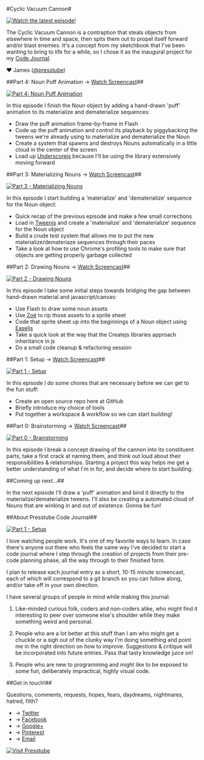 



#Cyclic Vacuum Cannon#

[![Watch the latest episode!](http://presstube.com/cyclic-vacuum-cannon/img/cvc-dark-title-screen.jpg)](https://vimeo.com/53179569 "Watch the latest episode!")

The Cyclic Vacuum Cannon is a contraption that steals objects from elsewhere in time and space, then spits them out to propel itself forward and/or blast enemies. It's a concept from my sketchbook that I've been wanting to bring to life for a while, so I chose it as the inaugural project for my [Code Journal](#about-presstube-code-journal "About Presstube Code Journal").

<!-- You can find out more about the Cyclic Vacuum Cannon at [its other home at Presstube](http://presstube.com/cyclic-vacuum-cannon "Cyclic Vacuum Cannon at Presstube"). -->

♥ James ([@presstube](http://twitter.com/presstube "Presstube on Twitter"))




##Part 4: Noun Puff Animation → [Watch Screencast](https://vimeo.com/53878161 "Watch Part 4: Noun Puff Animation")##

[![Part 4: Noun Puff Animation](http://presstube.com/cyclic-vacuum-cannon/img/vimeo-screenshot-part-4.jpg)](https://vimeo.com/53179569 "Watch Part 4: Noun Puff Animation")

In this episode I finish the Noun object by adding a hand-drawn 'puff' animation to its materialize and dematerialize sequences:

- Draw the puff animation frame-by-frame in Flash
- Code up the puff animation and control its playback by piggybacking the tweens we're already using to materialize and dematerialize the Noun
- Create a system that spawns and destroys Nouns automatically in a little cloud in the center of the screen
- Load up [Underscorejs](http://underscorejs.org/ "Underscorejs") because I'll be using the library extensively moving forward





##Part 3: Materializing Nouns → [Watch Screencast](https://vimeo.com/53179569 "Watch Part 3: Materializing Nouns")##

[![Part 3 - Materializing Nouns](http://presstube.com/cyclic-vacuum-cannon/img/vimeo-screenshot-part-3.jpg)](https://vimeo.com/53179569 "Watch Part 3: Materializing Nouns")

In this episode I start building a 'materialize' and 'dematerialize' sequence for the Noun object:

- Quick recap of the previous episode and make a few small corrections
- Load in [Tweenjs](http://createjs.com/#!/TweenJS "Tweenjs") and create a 'materialize' and 'dematerialize' sequence for the Noun object
- Build a crude test system that allows me to put the new materialize/demateriaze sequences through their paces
- Take a look at how to use Chrome's profiling tools to make sure that objects are getting properly garbage collected





##Part 2: Drawing Nouns → [Watch Screencast](https://vimeo.com/50235100 "Watch Part 2: Drawing Nouns")##

[![Part 2 - Drawing Nouns](http://presstube.com/cyclic-vacuum-cannon/img/vimeo-screenshot-part-2.jpg)](https://vimeo.com/52880743 "Watch Part 2: Drawing Nouns")

In this episode I take some initial steps towards bridging the gap between hand-drawn material and javascript/canvas:

- Use Flash to draw some noun assets 
- Use [Zoë](http://createjs.com/#!/Zoe "Go get Zoë") to rip those assets to a sprite sheet
- Code that sprite sheet up into the beginnings of a Noun object using [Easeljs](http://createjs.com/#!/EaselJS "Go get Easeljs")
- Take a quick look at the way that the Createjs libraries approach inheritance in js
- Do a small code cleanup & refactoring session





##Part 1: Setup → [Watch Screencast](https://vimeo.com/50235100 "Watch Part 1: Setup")##

[![Part 1 - Setup](http://presstube.com/cyclic-vacuum-cannon/img/vimeo-screenshot-part-1.jpg)](https://vimeo.com/50235100 "Watch Part 1: Setup")

In this episode I do some chores that are necessary before we can get to the fun stuff: 

- Create an open source repo here at GitHub 
- Briefly introduce my choice of tools 
- Put together a workspace & workflow so we can start building!





##Part 0: Brainstorming → [Watch Screencast](https://vimeo.com/48454761 "Watch Part 0: Brainstorming on Vimeo")##

[![Part 0 - Brainstorming](http://presstube.com/cyclic-vacuum-cannon/img/vimeo-screenshot-part-0.jpg)](https://vimeo.com/48454761 "Watch Part 0: Brainstorming")

In this episode I break a concept drawing of the cannon into its constituent parts, take a first crack at naming them, and think out loud about their responsibilities & relationships. Starting a project this way helps me get a better understanding of what I'm in for, and decide where to start building.




##Coming up next...##

In the next episode I'll draw a 'puff' animation and bind it directly to the materialize/dematerialize tweens. I'll also be creating a automated cloud of Nouns that are winking in and out of existence. Gonna be fun!




##About Presstube Code Journal##

[![Part 1 - Setup](http://presstube.com/cyclic-vacuum-cannon/img/code-journal-dark-title-screen.jpg)](https://vimeo.com/50235100 "Watch Part 1: Setup")

I love watching people work. It's one of my favorite ways to learn. In case there's anyone out there who feels the same way I've decided to start a code journal where I step through the creation of projects from their pre-code planning phase, all the way through to their finished form.

I plan to release each journal entry as a short, 10-15 minute screencast, each of which will correspond to a git branch so you can follow along, and/or take off in your own direction.

I have several groups of people in mind while making this journal:

1. Like-minded curious folk, coders and non-coders alike, who might find it interesting to peer over someone else's shoulder while they make something weird and personal. 

2. People who are a lot better at this stuff than I am who might get a chuckle or a sigh out of the clunky way I'm doing something and point me in the right direction on how to improve. Suggestions & critique will be incorporated into future entries. Pass that tasty knowledge juice on!

3. People who are new to programming and might like to be exposed to some fun, deliberately impractical, highly visual code.




##Get in touch!##

Questions, comments, requests, hopes, fears, daydreams, nightmares, hatred, filth?

- → [Twitter](http://twitter.com/presstube "@Presstube on Twitter")  
- → [Facebook](http://www.facebook.com/presstubecom "Presstube on Facebook")  
- → [Google+](https://plus.google.com/106858098085928290587/posts "Presstube on Google+")  
- → [Pinterest](http://pinterest.com/presstube/ "Presstube on Pinterest")  
- → [Email](mailto:j@presstube.com "Email James Paterson")


[![Visit Presstube](http://presstube.com/cyclic-vacuum-cannon/img/pt_logo_black.png)](http://presstube.com "Visit Presstube")


